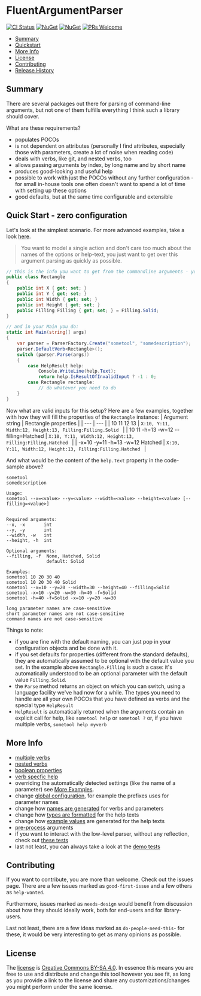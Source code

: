 # FluentArgumentParser

[![CI Status](https://github.com/ModernRonin/FluentArgumentParser/actions/workflows/dotnet.yml/badge.svg)](https://github.com/ModernRonin/FluentArgumentParser/actions/workflows/dotnet.yml)
[![NuGet](https://img.shields.io/nuget/v/ModernRonin.FluentArgumentParser.svg)](https://www.nuget.org/packages/ModernRonin.FluentArgumentParser/)
[![NuGet](https://img.shields.io/nuget/dt/ModernRonin.FluentArgumentParser.svg)](https://www.nuget.org/packages/ModernRonin.FluentArgumentParser)
[![PRs Welcome](https://img.shields.io/badge/PRs-welcome-brightgreen.svg?style=flat-square)](http://makeapullrequest.com) 

- [Summary](#summary)
- [Quickstart](#quick-start---zero-configuration)
- [More Info](#more-info)
- [License](#license)
- [Contributing](#contributing)
- [Release History](docs/ReleaseHistory.md)

## Summary
There are several packages out there for parsing of command-line arguments, but not one of them fulfills everything I think such a library should cover. 

What are these requirements?

* populates POCOs
* is not dependent on attributes (personally I find attributes, especially those with parameters, create a lot of noise when reading code)
* deals with verbs, like git, and nested verbs, too
* allows passing arguments by index, by long name and by short name
* produces good-looking and useful help
* possible to work with just the POCOs without any further configuration - for small in-house tools one often doesn't want to spend a lot of time with setting up these options
* good defaults, but at the same time configurable and extensible

## Quick Start - zero configuration
Let's look at the simplest scenario. For more advanced examples, take a look [here](docs/Examples.md).


>You want to model a single action and don't care too much about the names of the options or help-text, you just want to get over this argument parsing as quickly as possible.


```csharp
// this is the info you want to get from the commandline arguments - you just define it as a regular POCO
public class Rectangle
{
    public int X { get; set; }
    public int Y { get; set; }
    public int Width { get; set; }
    public int Height { get; set; }
    public Filling Filling { get; set; } = Filling.Solid;
}

// and in your Main you do:
static int Main(string[] args)
{
    var parser = ParserFactory.Create("sometool", "somedescription");
    parser.DefaultVerb<Rectangle>();
    switch (parser.Parse(args))
    {
        case HelpResult help:
            Console.WriteLine(help.Text);
            return help.IsResultOfInvalidInput ? -1 : 0;
        case Rectangle rectangle:
            // do whatever you need to do
    }
}
```
Now what are valid inputs for this setup? Here are a few examples, together with how they will fill the properties of the `Rectangle` instance:
| Argument string  | Rectangle properties |
| --- | --- |
| 10 11 12 13  | `X:10, Y:11, Width:12, Height:13, Filling:Filling.Solid `  |
| 10 11 -h=13 -w=12 --filling=Hatched  | `X:10, Y:11, Width:12, Height:13, Filling:Filling.Hatched `  |
| -x=10 -y=11 -h=13 -w=12 Hatched  | `X:10, Y:11, Width:12, Height:13, Filling:Filling.Hatched `  |

And what would be the content of the `help.Text` property in the code-sample above?

```plaintext
sometool
somedescription

Usage:
sometool --x=<value> --y=<value> --width=<value> --height=<value> [--filling=<value>]


Required arguments:
--x, -x       int
--y, -y       int
--width, -w   int
--height, -h  int

Optional arguments:
--filling, -f  None, Hatched, Solid
               default: Solid

Examples:
sometool 10 20 30 40
sometool 10 20 30 40 Solid
sometool --x=10 --y=20 --width=30 --height=40 --filling=Solid
sometool -x=10 -y=20 -w=30 -h=40 -f=Solid
sometool -h=40 -f=Solid -x=10 -y=20 -w=30

long parameter names are case-sensitive
short parameter names are not case-sensitive
command names are not case-sensitive
```

Things to note:
- if you are fine with the default naming, you can just pop in your configuration objects and be done with it.
- if you set defaults for properties (different from the standard defaults), they are automatically assumed to be optional with the default value you set. In the example above `Rectangle.Filling` is such a case: it's automatically understood to be an optional parameter with the default value `Filling.Solid`.
- the `Parse` method returns an object on which you can switch, using a language facility we've had now for a while. The types you need to handle are all your own POCOs that you have defined as verbs and the special type `HelpResult`
- `HelpResult` is automatically returned when the arguments contain an explicit call for help, like `sometool help` or `sometool ?` or, if you have multiple verbs, `sometool help myverb`

## More Info
- [multiple verbs](docs/Examples.md#multiple-verbs-no-configuration)
- [nested verbs](docs/Examples.md#multiple-and-nested-verbs-no-configuration)
- [boolean properties](docs/Reference.md#parameters)
- [verb specfic help](docs/Examples.md#help-startfeature)
- overriding the automatically detected settings (like the name of a parameter)
see [More Examples](docs/Examples.md#multiple-and-nested-verbs-with-additional-configuration).
- change [global configuration](docs/Configuration.md), for example the prefixes uses for parameter names
- change how [names are generated](docs/Extensibility.md#name-generation) for verbs and parameters
- change how [types are formatted](docs/Extensibility.md#help-generation) for the help texts
- change how [example values](docs/Extensibility.md#help-generation) are generated for the help texts
- [pre-process](docs/Reference.md#iargumentpreprocessor) arguments
- if you want to interact with the low-level parser, without any reflection, check out [these tests](ModernRonin.FluentArgumentParser.Tests/Demo/LowLevelTests.cs)
- last not least, you can always take a look at the [demo tests](ModernRonin.FluentArgumentParser.Tests/Demo)

## Contributing
If you want to contribute, you are more than welcome. Check out the issues page. There are a few issues marked as `good-first-issue` and a few others as `help-wanted`. 

Furthermore, issues marked as `needs-design` would benefit from discussion about how they should ideally work, both for end-users and for library-users.

Last not least, there are a few ideas marked as `do-people-need-this`- for these, it would be very interesting to get as many opinions as possible. 

## License
The [license](./LICENSE) is [Creative Commons BY-SA 4.0](https://creativecommons.org/licenses/by-sa/4.0/). In essence this means you are free to use and distribute and change this tool however you see fit, as long as you provide a link to the license
and share any customizations/changes you might perform under the same license. 

